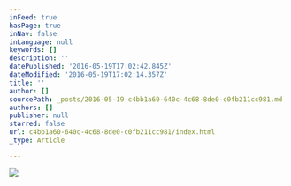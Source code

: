 ```yaml
---
inFeed: true
hasPage: true
inNav: false
inLanguage: null
keywords: []
description: ''
datePublished: '2016-05-19T17:02:42.845Z'
dateModified: '2016-05-19T17:02:14.357Z'
title: ''
author: []
sourcePath: _posts/2016-05-19-c4bb1a60-640c-4c68-8de0-c0fb211cc981.md
authors: []
publisher: null
starred: false
url: c4bb1a60-640c-4c68-8de0-c0fb211cc981/index.html
_type: Article

---
```

![](https://the-grid-user-content.s3-us-west-2.amazonaws.com/2d1ae869-cf00-41ee-bfc4-b1565fdf5666.jpg)